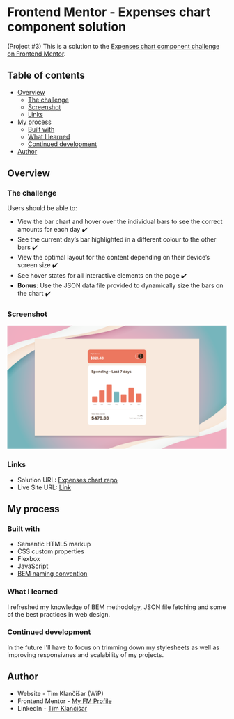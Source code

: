 # Frontend Mentor - Expenses chart component solution

(Project #3) This is a solution to the [Expenses chart component challenge on Frontend Mentor](https://www.frontendmentor.io/challenges/expenses-chart-component-e7yJBUdjwt).

## Table of contents

- [Overview](#overview)
  - [The challenge](#the-challenge)
  - [Screenshot](#screenshot)
  - [Links](#links)
- [My process](#my-process)
  - [Built with](#built-with)
  - [What I learned](#what-i-learned)
  - [Continued development](#continued-development)
- [Author](#author)

## Overview

### The challenge

Users should be able to:

- View the bar chart and hover over the individual bars to see the correct amounts for each day ✔️
- See the current day’s bar highlighted in a different colour to the other bars ✔️
- View the optimal layout for the content depending on their device’s screen size ✔️
- See hover states for all interactive elements on the page ✔️
- **Bonus**: Use the JSON data file provided to dynamically size the bars on the chart ✔️

### Screenshot

![](./images/screenshot.png)

### Links

- Solution URL: [Expenses chart repo](https://github.com/TimKlancisar/Expenses-chart)
- Live Site URL: [Link](https://rainbow-bublanina-c05408.netlify.app/)

## My process

### Built with

- Semantic HTML5 markup
- CSS custom properties
- Flexbox
- JavaScript
- [BEM naming convention](https://en.bem.info/methodology/)

### What I learned

I refreshed my knowledge of BEM methodolgy, JSON file fetching and some of the best practices in web design.

### Continued development

In the future I'll have to focus on trimming down my stylesheets as well as improving responsivnes and scalability of my projects.

## Author

- Website - Tim Klančišar (WiP)
- Frontend Mentor - [My FM Profile](https://www.frontendmentor.io/profile/TimKlancisar)
- LinkedIn - [Tim Klančišar](https://www.linkedin.com/in/tim-klan%C4%8Di%C5%A1ar-91a359225/)

